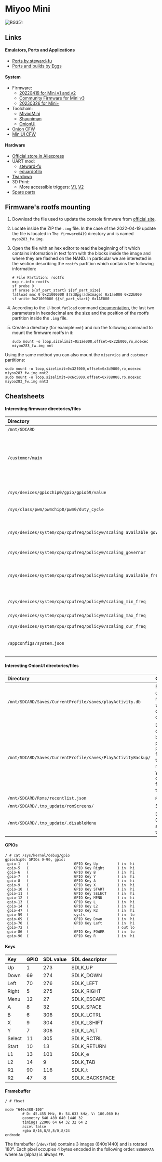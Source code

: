 # Miyoo Mini

![RG351](/images/pages/miyoo_mini/miyoo-mini.jpg)

## Links

#### Emulators, Ports and Applications

* [Ports by steward-fu](https://github.com/steward-fu/miyoo-mini/releases/tag/stock)
* [Ports and builds by Eggs](https://www.dropbox.com/sh/hqcsr1h1d7f8nr3/AABtSOygIX_e4mio3rkLetWTa)

#### System

* Firmware:
    * [20220419 for Mini v1 and v2](https://drive.google.com/drive/folders/1VtfcBCoIcpMIBY2FIyAtjV-Dg02JUvhG)
    * [Community Firmware for Mini v3](https://www.reddit.com/r/MiyooMini/comments/104qbak/community_firmware_patch_for_new_devices/)
    * [20230326 for Mini+](https://www.sugarsync.com/pf/D4978471_09235444_837617)
* Toolchain:
    * [MiyooMini](https://github.com/MiyooMini/union-toolchain)
    * [Shauniman](https://github.com/shauninman/union-miyoomini-toolchain)
    * [OnionUI](https://github.com/OnionUI/dev-miyoomini-toolchain)
* [Onion CFW](https://github.com/OnionUI/Onion)
* [MiniUI CFW](https://github.com/shauninman/MiniUI)

#### Hardware

* [Official store in Aliexpress](https://miyoo.es.aliexpress.com/store/912663639)
* UART mod:
    * [steward-fu](https://steward-fu.github.io/website/handheld/miyoo-mini/uart.htm)
    * [eduardofilo](/en/2022-08-08_mmiyoo_uart.html)
* [Teardown](https://steward-fu.github.io/website/handheld/miyoo-mini/teardown_new.htm)
* 3D Print:
    * More accessible triggers: [V1](https://www.thingiverse.com/thing:5398496), [V2](https://www.thingiverse.com/thing:5422756)
* [Spare parts](https://es.aliexpress.com/item/1005003782013191.html)

## Firmware's rootfs mounting

1. Download the file used to update the console firmware from [official site](https://lemiyoo.cn/upgrade/).
2. Locate inside the ZIP the `.img` file. In the case of the 2022-04-19 update the file is located in `The firmware0419` directory and is named `myoo283_fw.img`.
3. Open the file with an hex editor to read the beginning of it which contains information in text form with the blocks inside the image and where they are flashed on the NAND. In particular we are interested in the section describing the `rootfs` partition which contains the following information:

    ```
    # File Partition: rootfs
    mxp r.info rootfs
    sf probe 0
    sf erase ${sf_part_start} ${sf_part_size}
    fatload mmc 0 0x21000000 $(SdUpgradeImage) 0x1ae000 0x22b000
    sf write 0x21000000 ${sf_part_start} 0x1AE000
    ```

4. According to the U-boot `fatload` command [documentation](https://u-boot.readthedocs.io/en/v2022.04/usage/cmd/fatload.html), the last two parameters in hexadecimal are the size and the position of the rootfs partition inside the `.img` file.
5. Create a directory (for example `mnt`) and run the following command to mount the firmware rootfs in it:

    ```
    sudo mount -o loop,sizelimit=0x1ae000,offset=0x22b000,ro,noexec miyoo283_fw.img mnt
    ```

Using the same method you can also mount the `miservice` and `customer` partitions:

```
sudo mount -o loop,sizelimit=0x32f000,offset=0x3d9000,ro,noexec miyoo283_fw.img mnt2
sudo mount -o loop,sizelimit=0x6c5000,offset=0x708000,ro,noexec miyoo283_fw.img mnt3
```

## Cheatsheets

#### Interesting firmware directories/files

|Directory|Content|
|:---------|:--------|
|`/mnt/SDCARD`|SD mounting point|
|`/customer/main`|Main frontend startup script. It is the one that invokes `.tmp_update/updater` in case it exists which is the starting point of UIs like Onion or MiniUI|
|`/sys/devices/gpiochip0/gpio/gpio59/value`|Flag indicating if the machine is being charged|
|`/sys/class/pwm/pwmchip0/pwm0/duty_cycle`|Screen brightness (from 0 to 100)|
|`/sys/devices/system/cpu/cpufreq/policy0/scaling_available_governors`|Available governors for processor (`userspace`, `powersave`, `ondemand`, `performance`)|
|`/sys/devices/system/cpu/cpufreq/policy0/scaling_governor`|Current governor|
|`/sys/devices/system/cpu/cpufreq/policy0/scaling_available_frequencies`|Available frequencies for processor (`400000`, `600000`, `800000`, `1000000`, `1100000`, `1200000`)|
|`/sys/devices/system/cpu/cpufreq/policy0/scaling_min_freq`|Minimum frequency for processor|
|`/sys/devices/system/cpu/cpufreq/policy0/scaling_max_freq`|Maximum frecuency for processor|
|`/sys/devices/system/cpu/cpufreq/policy0/scaling_cur_freq`|Current frecuency|
|`/appconfigs/system.json`|System general settings (corresponds to Settings menu)|

#### Interesting OnionUI directories/files

|Directory|Content|
|:---------|:--------|
|`/mnt/SDCARD/Saves/CurrentProfile/saves/playActivity.db`|Play Activity database. To reset the statistics, you can simply delete the file|
|`/mnt/SDCARD/Saves/CurrentProfile/saves/PlayActivityBackup/`|Directory containing backups of the previous `playActivity.db` file. Apparently this directory is not purged, so you will have to do it by hand from time to time.|
|`/mnt/SDCARD/Roms/recentlist.json`|`Recent` list|
|`/mnt/SDCARD/.tmp_update/romScreens/`|Screenshots|
|`/mnt/SDCARD/.tmp_update/.disableMenu`|Disables the Game Switcher associated with the Menu key|

#### GPIOs

```
/ # cat /sys/kernel/debug/gpio
gpiochip0: GPIOs 0-90, gpio:
 gpio-1   (                    |GPIO Key Up         ) in  hi
 gpio-5   (                    |GPIO Key Right      ) in  hi
 gpio-6   (                    |GPIO Key B          ) in  hi
 gpio-7   (                    |GPIO Key Y          ) in  hi
 gpio-8   (                    |GPIO Key A          ) in  hi
 gpio-9   (                    |GPIO Key X          ) in  hi
 gpio-10  (                    |GPIO Key START      ) in  hi
 gpio-11  (                    |GPIO Key SELECT     ) in  hi
 gpio-12  (                    |GPIO Key MENU       ) in  hi
 gpio-13  (                    |GPIO Key L          ) in  hi
 gpio-14  (                    |GPIO Key L2         ) in  hi
 gpio-47  (                    |GPIO Key R2         ) in  hi
 gpio-59  (                    |sysfs               ) in  lo
 gpio-69  (                    |GPIO Key Down       ) in  hi
 gpio-70  (                    |GPIO Key Left       ) in  hi
 gpio-72  (                    |                    ) out lo
 gpio-86  (                    |GPIO Key POWER      ) in  lo
 gpio-90  (                    |GPIO Key R          ) in  hi
```

#### Keys

|Key|GPIO|SDL value|SDL descriptor|
|:----|:---|:--------|:-------------|
|Up|1|273|SDLK_UP|
|Down|69|274|SDLK_DOWN|
|Left|70|276|SDLK_LEFT|
|Right|5|275|SDLK_RIGHT|
|Menu|12|27|SDLK_ESCAPE|
|A|8|32|SDLK_SPACE|
|B|6|306|SDLK_LCTRL|
|X|9|304|SDLK_LSHIFT|
|Y|7|308|SDLK_LALT|
|Select|11|305|SDLK_RCTRL|
|Start|10|13|SDLK_RETURN|
|L1|13|101|SDLK_e|
|L2|14|9|SDLK_TAB|
|R1|90|116|SDLK_t|
|R2|47|8|SDLK_BACKSPACE|

#### Framebuffer

```
/ # fbset

mode "640x480-100"
        # D: 45.455 MHz, H: 54.633 kHz, V: 100.060 Hz
        geometry 640 480 640 1440 32
        timings 22000 64 64 32 32 64 2
        accel false
        rgba 8/16,8/8,8/0,8/24
endmode
```

The frambuffer (`/dev/fb0`) contains 3 images (640x1440) and is rotated 180º. Each pixel occupies 4 bytes encoded in the following order: `BBGGRRAA` where `AA` (alpha) is always `FF`.
